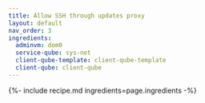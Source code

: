 ```yaml
---
title: Allow SSH through updates proxy
layout: default
nav_order: 3
ingredients:
  adminvm: dom0
  service-qube: sys-net
  client-qube-template: client-qube-template
  client-qube: client-qube
---
```

{%- include recipe.md ingredients=page.ingredients -%}
